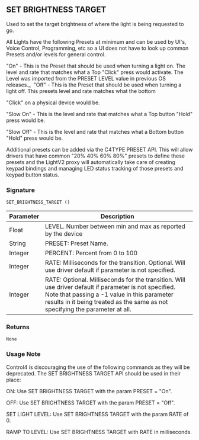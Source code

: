 ## SET BRIGHTNESS TARGET

Used to set the target brightness of where the light is being requested to go. 

All Lights have the following Presets at minimum and can be used by UI's, Voice Control, Programming, etc so a UI does not have to look up common Presets and/or levels for general control.

"On" - This is the Preset that should be used when turning a light on.  The level and rate that matches what a Top "Click" press would activate.  The Level was imported from the PRESET LEVEL value in previous OS releases._ 
"Off" - This is the Preset that should be used when turning a light off.  This presets level and rate matches what the bottom 

"Click" on a physical device would be.

"Slow On" - This is the level and rate that matches what a Top button "Hold" press would be.

"Slow Off" - This is the level and rate that matches what a Bottom button "Hold" press would be.

Additional presets can be added via the C4TYPE PRESET API.  This will allow drivers that have common "20% 40% 60% 80%" presets to define these presets and the LightV2 proxy will automatically take care of creating keypad bindings and managing LED status tracking of those presets and keypad button status.


### Signature

`SET_BRIGHTNESS_TARGET ()`


| Parameter | Description |
| --- | --- |
| Float | LEVEL. Number between min and max as reported by the device | 
| String | PRESET: Preset Name. |
| Integer | PERCENT: Percent from 0 to 100 |
| Integer | RATE: Milliseconds for the transition. Optional. Will use driver default if parameter is not specified. |
| Integer | RATE: Optional. Milliseconds for the transition.  Will use driver default if parameter is not specified. Note that passing a  -1 value in this parameter results in it being treated as the same as not specifying the parameter at all. |


### Returns

`None`


### Usage Note

Control4 is discouraging the use of the following commands as they will be deprecated. The SET BRIGHTNESS TARGET API should be used in their place:

ON: Use SET BRIGHTNESS TARGET with the param PRESET =  "On".

OFF: Use SET BRIGHTNESS TARGET with the param PRESET =  "Off".

SET LIGHT LEVEL: Use SET BRIGHTNESS TARGET with the param RATE of 0.

RAMP TO LEVEL: Use SET BRIGHTNESS TARGET with RATE in milliseconds.